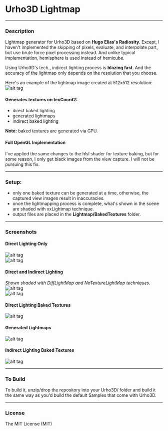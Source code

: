# Urho3D Lightmap
  
---
### Description
Lightmap generator for Urho3D based on **Hugo Elias's Radiosity**. Except, I haven't implemented the skipping of pixels, evaluate, and interpolate part, but use brute force pixel processing instead. And unlike typical implementation, hemisphere is used instead of hemicube.

Using Urho3D's tech., indirect lighting process is **blazing fast**.  And the accuracy of the lightmap only depends on the resolution that you choose.  

Here's an example of the lightmap image created at 512x512 resolution:
![alt tag](https://github.com/Lumak/Urho3D-Lightmap/blob/master/screenshot/node8_lightmap.png)  

#### Generates textures on texCoord2:
* direct baked lighting
* generated lightmaps
* indirect baked lighting

**Note:** baked textures are generated via GPU.

#### Full OpenGL Implementation
I've applied the same changes to the hlsl shader for texture baking, but for some reason, I only get black images from the view capture. I will not be pursuing this fix.

---  
### Setup:
* only one baked texture can be generated at a time, otherwise, the captured view images result in inaccuracies.
* once the lightmapping process is complete, what's shown in the scene are shaded with xxLightmap technique.
* output files are placed in the **Lightmap/BakedTextures** folder.
  
---
### Screenshots
#### Direct Lighting Only
![alt tag](https://github.com/Lumak/Urho3D-Lightmap/blob/master/screenshot/directonly1.png)  
![alt tag](https://github.com/Lumak/Urho3D-Lightmap/blob/master/screenshot/directonly2.png)  

#### Direct and Indirect Lighting
*Shown shaded with DiffLightMap and NoTextureLightMap techniques.*
![alt tag](https://github.com/Lumak/Urho3D-Lightmap/blob/master/screenshot/indirect1.png)  
![alt tag](https://github.com/Lumak/Urho3D-Lightmap/blob/master/screenshot/indirect2.png)  
  
#### Direct Lighting Baked Textures
![alt tag](https://github.com/Lumak/Urho3D-Lightmap/blob/master/screenshot/bakedtextures.png)  

#### Generated Lightmaps
![alt tag](https://github.com/Lumak/Urho3D-Lightmap/blob/master/screenshot/generatedLightmaps.png)  

#### Indirect Lighting Baked Textures
![alt tag](https://github.com/Lumak/Urho3D-Lightmap/blob/master/screenshot/bakedIndirectTextures.png)  

---
### To Build
To build it, unzip/drop the repository into your Urho3D/ folder and build it the same way as you'd build the default Samples that come with Urho3D.
  
---  
### License
The MIT License (MIT)







